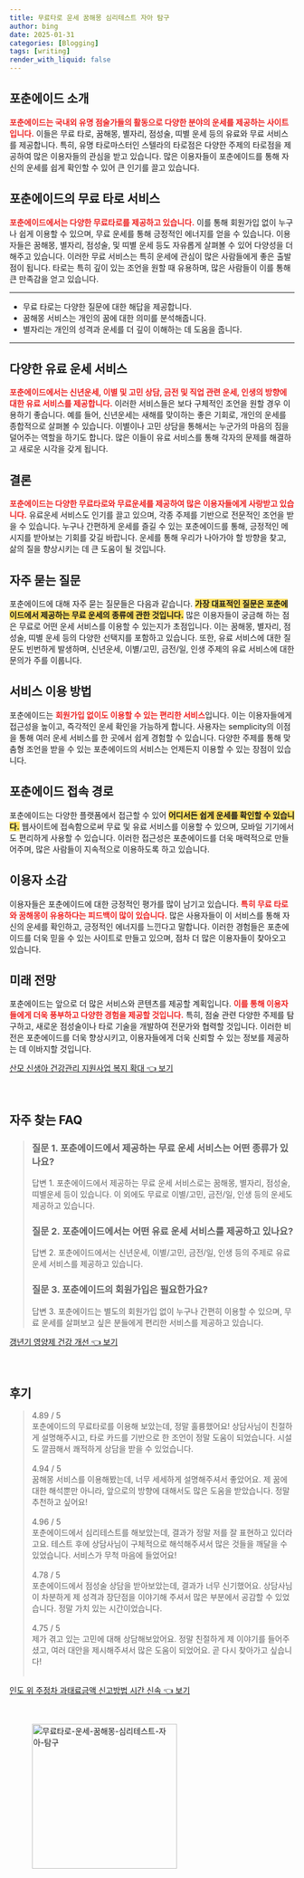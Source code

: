 ```yaml
---
title: 무료타로 운세 꿈해몽 심리테스트 자아 탐구
author: bing
date: 2025-01-31
categories: [Blogging]
tags: [writing]
render_with_liquid: false
---
```



<h2 id='포춘에이드_소개'>포춘에이드 소개</h2>

<p><b><span style="color: #ee2323;">포춘에이드는 국내외 유명 점술가들의 활동으로 다양한 분야의 운세를 제공하는 사이트입니다.</span></b> 이들은 무료 타로, 꿈해몽, 별자리, 점성술, 띠별 운세 등의 유료와 무료 서비스를 제공합니다. 특히, 유명 타로마스터인 스텔라의 타로점은 다양한 주제의 타로점을 제공하여 많은 이용자들의 관심을 받고 있습니다. 많은 이용자들이 포춘에이드를 통해 자신의 운세를 쉽게 확인할 수 있어 큰 인기를 끌고 있습니다.</p>

<h2 id='무료_타로_서비스'>포춘에이드의 무료 타로 서비스</h2>

<p><b><span style="color: #ee2323;">포춘에이드에서는 다양한 무료타로를 제공하고 있습니다.</span></b> 이를 통해 회원가입 없이 누구나 쉽게 이용할 수 있으며, 무료 운세를 통해 긍정적인 에너지를 얻을 수 있습니다. 이용자들은 꿈해몽, 별자리, 점성술, 및 띠별 운세 등도 자유롭게 살펴볼 수 있어 다양성을 더해주고 있습니다. 이러한 무료 서비스는 특히 운세에 관심이 많은 사람들에게 좋은 출발점이 됩니다. 타로는 특히 깊이 있는 조언을 원할 때 유용하며, 많은 사람들이 이를 통해 큰 만족감을 얻고 있습니다.</p>

<hr />

<ul>
    <li>무료 타로는 다양한 질문에 대한 해답을 제공합니다.</li>
    <li>꿈해몽 서비스는 개인의 꿈에 대한 의미를 분석해줍니다.</li>
    <li>별자리는 개인의 성격과 운세를 더 깊이 이해하는 데 도움을 줍니다.</li>
</ul>

<hr />

<h2 id='유료_운세_서비스'>다양한 유료 운세 서비스</h2>

<p><b><span style="color: #ee2323;">포춘에이드에서는 신년운세, 이별 및 고민 상담, 금전 및 직업 관련 운세, 인생의 방향에 대한 유료 서비스를 제공합니다.</span></b> 이러한 서비스들은 보다 구체적인 조언을 원할 경우 이용하기 좋습니다. 예를 들어, 신년운세는 새해를 맞이하는 좋은 기회로, 개인의 운세를 종합적으로 살펴볼 수 있습니다. 이별이나 고민 상담을 통해서는 누군가의 마음의 짐을 덜어주는 역할을 하기도 합니다. 많은 이들이 유료 서비스를 통해 각자의 문제를 해결하고 새로운 시각을 갖게 됩니다.</p>

<h2 id='결론'>결론</h2>

<p><b><span style="color: #ee2323;">포춘에이드는 다양한 무료타로와 무료운세를 제공하여 많은 이용자들에게 사랑받고 있습니다.</span></b> 유료운세 서비스도 인기를 끌고 있으며, 각종 주제를 기반으로 전문적인 조언을 받을 수 있습니다. 누구나 간편하게 운세를 즐길 수 있는 포춘에이드를 통해, 긍정적인 메시지를 받아보는 기회를 갖길 바랍니다. 운세를 통해 우리가 나아가야 할 방향을 찾고, 삶의 질을 향상시키는 데 큰 도움이 될 것입니다.</p>

<h2 id='자주_묻는_질문'>자주 묻는 질문</h2>

<p>포춘에이드에 대해 자주 묻는 질문들은 다음과 같습니다. <b><span style="background-color: #ffe066;">가장 대표적인 질문은 포춘에이드에서 제공하는 무료 운세의 종류에 관한 것입니다.</span></b> 많은 이용자들이 궁금해 하는 점은 무료로 어떤 운세 서비스를 이용할 수 있는지가 초점입니다. 이는 꿈해몽, 별자리, 점성술, 띠별 운세 등의 다양한 선택지를 포함하고 있습니다. 또한, 유료 서비스에 대한 질문도 빈번하게 발생하며, 신년운세, 이별/고민, 금전/일, 인생 주제의 유료 서비스에 대한 문의가 주를 이룹니다.</p>

<h2 id='서비스_이용_방법'>서비스 이용 방법</h2>

<p>포춘에이드는 <b><span style="color: #ee2323;">회원가입 없이도 이용할 수 있는 편리한 서비스</span></b>입니다. 이는 이용자들에게 접근성을 높이고, 즉각적인 운세 확인을 가능하게 합니다. 사용자는 semplicity의 이점을 통해 여러 운세 서비스를 한 곳에서 쉽게 경험할 수 있습니다. 다양한 주제를 통해 맞춤형 조언을 받을 수 있는 포춘에이드의 서비스는 언제든지 이용할 수 있는 장점이 있습니다.</p>

<h2 id='포춘에이드_접속_경로'>포춘에이드 접속 경로</h2>

<p>포춘에이드는 다양한 플랫폼에서 접근할 수 있어 <b><span style="background-color: #ffe066;">어디서든 쉽게 운세를 확인할 수 있습니다.</span></b> 웹사이트에 접속함으로써 무료 및 유료 서비스를 이용할 수 있으며, 모바일 기기에서도 편리하게 사용할 수 있습니다. 이러한 접근성은 포춘에이드를 더욱 매력적으로 만들어주며, 많은 사람들이 지속적으로 이용하도록 하고 있습니다. </p>

<h2 id='이용자_소감'>이용자 소감</h2>

<p>이용자들은 포춘에이드에 대한 긍정적인 평가를 많이 남기고 있습니다. <b><span style="color: #ee2323;">특히 무료 타로와 꿈해몽이 유용하다는 피드백이 많이 있습니다.</span></b> 많은 사용자들이 이 서비스를 통해 자신의 운세를 확인하고, 긍정적인 에너지를 느낀다고 말합니다. 이러한 경험들은 포춘에이드를 더욱 믿을 수 있는 사이트로 만들고 있으며, 점차 더 많은 이용자들이 찾아오고 있습니다.</p>

<h2 id='미래_전망'>미래 전망</h2>

<p>포춘에이드는 앞으로 더 많은 서비스와 콘텐츠를 제공할 계획입니다. <b><span style="color: #ee2323;">이를 통해 이용자들에게 더욱 풍부하고 다양한 경험을 제공할 것입니다.</span></b> 특히, 점술 관련 다양한 주제를 탐구하고, 새로운 점성술이나 타로 기술을 개발하여 전문가와 협력할 것입니다. 이러한 비전은 포춘에이드를 더욱 향상시키고, 이용자들에게 더욱 신뢰할 수 있는 정보를 제공하는 데 이바지할 것입니다.</p>


<p><a class="click-button" title="산모 신생아 건강관리 지원사업 복지 확대" href="https://aptwhite.github.io/posts/%EC%82%B0%EB%AA%A8-%EC%8B%A0%EC%83%9D%EC%95%84-%EA%B1%B4%EA%B0%95%EA%B4%80%EB%A6%AC-%EC%A7%80%EC%9B%90%EC%82%AC%EC%97%85-%EB%B3%B5%EC%A7%80-%ED%99%95%EB%8C%80/" rel="dofollow">산모 신생아 건강관리 지원사업 복지 확대 👈 보기</a></p><br>
<h2 id='자주_찾는_FAQ'>자주 찾는 FAQ</h2>
<div itemscope="" itemtype="https://schema.org/FAQPage"> 
<blockquote> 
<div itemscope="" itemprop="mainEntity" itemtype="https://schema.org/Question"> 
<h3 itemprop="name">질문 1. 포춘에이드에서 제공하는 무료 운세 서비스는 어떤 종류가 있나요?</h3> 
<div itemscope="" itemprop="acceptedAnswer" itemtype="https://schema.org/Answer"> 
<span itemprop="text"> 
<p>답변 1. 포춘에이드에서 제공하는 무료 운세 서비스로는 꿈해몽, 별자리, 점성술, 띠별운세 등이 있습니다. 이 외에도 무료로 이별/고민, 금전/일, 인생 등의 운세도 제공하고 있습니다.</p> 
</span> 
</div> 
</div> 

<div itemscope="" itemprop="mainEntity" itemtype="https://schema.org/Question"> 
<h3 itemprop="name">질문 2. 포춘에이드에서는 어떤 유료 운세 서비스를 제공하고 있나요?</h3> 
<div itemscope="" itemprop="acceptedAnswer" itemtype="https://schema.org/Answer"> 
<span itemprop="text"> 
<p>답변 2. 포춘에이드에서는 신년운세, 이별/고민, 금전/일, 인생 등의 주제로 유료 운세 서비스를 제공하고 있습니다.</p> 
</span> 
</div> 
</div> 

<div itemscope="" itemprop="mainEntity" itemtype="https://schema.org/Question"> 
<h3 itemprop="name">질문 3. 포춘에이드의 회원가입은 필요한가요?</h3> 
<div itemscope="" itemprop="acceptedAnswer" itemtype="https://schema.org/Answer"> 
<span itemprop="text"> 
<p>답변 3. 포춘에이드는 별도의 회원가입 없이 누구나 간편히 이용할 수 있으며, 무료 운세를 살펴보고 싶은 분들에게 편리한 서비스를 제공하고 있습니다.</p> 
</span> 
</div> 
</div> 
</blockquote> 
</div>
<p><a class="click-button" title="갱년기 영양제 건강 개선" href="https://aptwhite.github.io/posts/%EA%B0%B1%EB%85%84%EA%B8%B0-%EC%98%81%EC%96%91%EC%A0%9C-%EA%B1%B4%EA%B0%95-%EA%B0%9C%EC%84%A0/" rel="dofollow">갱년기 영양제 건강 개선 👈 보기</a></p><br>
<h2 id='후기'>후기</h2>
<div itemscope itemtype="https://schema.org/Product">
  <blockquote>
  <div itemprop="review" itemscope itemtype="https://schema.org/Review">
      <div itemprop="reviewRating" itemscope itemtype="https://schema.org/Rating"> <span itemprop="ratingValue">4.89</span> / <span itemprop="bestRating">5</span> </div>
      <span itemprop="reviewBody">포춘에이드의 무료타로를 이용해 보았는데, 정말 훌륭했어요! 상담사님이 친절하게 설명해주시고, 타로 카드를 기반으로 한 조언이 정말 도움이 되었습니다. 시설도 깔끔해서 쾌적하게 상담을 받을 수 있었습니다.</span>
  </div>
  <br>
  <div itemprop="review" itemscope itemtype="https://schema.org/Review">
      <div itemprop="reviewRating" itemscope itemtype="https://schema.org/Rating"> <span itemprop="ratingValue">4.94</span> / <span itemprop="bestRating">5</span> </div>
      <span itemprop="reviewBody">꿈해몽 서비스를 이용해봤는데, 너무 세세하게 설명해주셔서 좋았어요. 제 꿈에 대한 해석뿐만 아니라, 앞으로의 방향에 대해서도 많은 도움을 받았습니다. 정말 추천하고 싶어요!</span>
  </div>
  <br>
  <div itemprop="review" itemscope itemtype="https://schema.org/Review">
      <div itemprop="reviewRating" itemscope itemtype="https://schema.org/Rating"> <span itemprop="ratingValue">4.96</span> / <span itemprop="bestRating">5</span> </div>
      <span itemprop="reviewBody">포춘에이드에서 심리테스트를 해보았는데, 결과가 정말 저를 잘 표현하고 있더라고요. 테스트 후에 상담사님이 구체적으로 해석해주셔서 많은 것들을 깨달을 수 있었습니다. 서비스가 무척 마음에 들었어요!</span>
  </div>
  <br>
  <div itemprop="review" itemscope itemtype="https://schema.org/Review">
      <div itemprop="reviewRating" itemscope itemtype="https://schema.org/Rating"> <span itemprop="ratingValue">4.78</span> / <span itemprop="bestRating">5</span> </div>
      <span itemprop="reviewBody">포춘에이드에서 점성술 상담을 받아보았는데, 결과가 너무 신기했어요. 상담사님이 차분하게 제 성격과 장단점을 이야기해 주셔서 많은 부분에서 공감할 수 있었습니다. 정말 가치 있는 시간이었습니다.</span>
  </div>
  <br>
  <div itemprop="review" itemscope itemtype="https://schema.org/Review">
      <div itemprop="reviewRating" itemscope itemtype="https://schema.org/Rating"> <span itemprop="ratingValue">4.75</span> / <span itemprop="bestRating">5</span> </div>
      <span itemprop="reviewBody">제가 겪고 있는 고민에 대해 상담해보았어요. 정말 친절하게 제 이야기를 들어주셨고, 여러 대안을 제시해주셔서 많은 도움이 되었어요. 곧 다시 찾아가고 싶습니다!</span>
  </div>
  <br>
  </blockquote>
</div>
<p><a class="click-button" title="인도 위 주정차 과태료금액 신고방법 시간 신속" href="https://aptwhite.github.io/posts/%EC%9D%B8%EB%8F%84-%EC%9C%84-%EC%A3%BC%EC%A0%95%EC%B0%A8-%EA%B3%BC%ED%83%9C%EB%A3%8C%EA%B8%88%EC%95%A1-%EC%8B%A0%EA%B3%A0%EB%B0%A9%EB%B2%95-%EC%8B%9C%EA%B0%84-%EC%8B%A0%EC%86%8D/" rel="dofollow">인도 위 주정차 과태료금액 신고방법 시간 신속 👈 보기</a></p><br>
<figure class="image"><img src="https://aptwhite.github.io/assets/img/thumbnail/무료타로-운세-꿈해몽-심리테스트-자아-탐구.webp" alt="무료타로-운세-꿈해몽-심리테스트-자아-탐구" width="256" height="256"></figure>